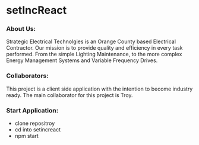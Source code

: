 # setIncReact
<h3>About Us:</h3>
Strategic Electrical Technolgies is an Orange County based Electrical Contractor. Our mission is to provide quality and efficiency in every task performed. From the simple Lighting Maintenance, to the more complex Energy Management Systems and Variable Frequency Drives. 

<h3>Collaborators:</h3>
This project is a client side application with the intention to become industry ready. The main collaborator for this project is Troy. 

<h3>Start Application:</h3>
<ul>
  <li>clone repositroy</li>
  <li>cd into setincreact</li>
  <li>npm start</li>
</ul>  

